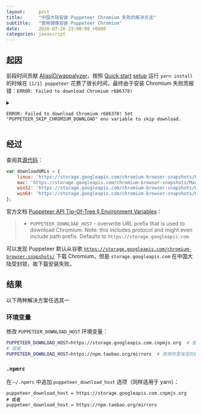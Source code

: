 ```yaml
---
layout:     post
title:      "中国大陆安装 Puppeteer Chromium 失败的解决方法"
subtitle:   "使用镜像安装 Puppeteer Chromium"
date:       2020-07-26 23:00:00 +0800
categories: javascript
---
```


## 起因

前段时间贡献 [AliasIO/wappalyzer][wappalyzer-gh]，按照 [Quick start][quick-start] [setup][] 运行 `yarn install` 的时候在 `[1/1] puppeteer` 花费了很长时间，最终由于安装 Chromium 失败而报错：`ERROR: Failed to download Chromium r686378!`

<details><summary>

`ERROR: Failed to download Chromium r686378! Set "PUPPETEER_SKIP_CHROMIUM_DOWNLOAD" env variable to skip download.`

</summary>

```
➜  RemoteWorking git:(master) yarn install
yarn install v1.22.4
[1/4] Resolving packages...
[2/4] Fetching packages...
info There appears to be trouble with your network connection. Retrying...
[3/4] Linking dependencies...
warning "@nuxtjs/eslint-config > eslint-plugin-vue@5.2.3" has incorrect peer dependency "eslint@^5.0.0".
warning "@nuxtjs/eslint-config > eslint-plugin-vue > vue-eslint-parser@5.0.0" has incorrect peer dependency "eslint@^5.0.0".
warning "@nuxtjs/eslint-module > eslint-loader@4.0.2" has unmet peer dependency "webpack@^4.0.0 || ^5.0.0".
[4/4] Building fresh packages...
error /root/RemoteWorking/node_modules/puppeteer: Command failed.
Exit code: 1
Command: node install.js
Arguments: 
Directory: /root/RemoteWorking/node_modules/puppeteer
Output:
ERROR: Failed to download Chromium r686378! Set "PUPPETEER_SKIP_CHROMIUM_DOWNLOAD" env variable to skip download.
{ Error: Client network socket disconnected before secure TLS connection was established
    at TLSSocket.onConnectEnd (_tls_wrap.js:1092:19)
    at Object.onceWrapper (events.js:286:20)
    at TLSSocket.emit (events.js:203:15)
    at endReadableNT (_stream_readable.js:1129:12)
    at process._tickCallback (internal/process/next_tick.js:63:19)
  -- ASYNC --
    at BrowserFetcher.<anonymous> (/root/RemoteWorking/node_modules/puppeteer/lib/helper.js:111:15)
    at Object.<anonymous> (/root/RemoteWorking/node_modules/puppeteer/install.js:64:16)
    at Module._compile (internal/modules/cjs/loader.js:776:30)
    at Object.Module._extensions..js (internal/modules/cjs/loader.js:787:10)
    at Module.load (internal/modules/cjs/loader.js:653:32)
    at tryModuleLoad (internal/modules/cjs/loader.js:593:12)
    at Function.Module._load (internal/modules/cjs/loader.js:585:3)
    at Function.Module.runMain (internal/modules/cjs/loader.js:829:12)
    at startup (internal/bootstrap/node.js:283:19)
    at bootstrapNodeJSCore (internal/bootstrap/node.js:622:3)
  code: 'ECONNRESET',
  path: null,
  host: 'storage.googleapis.com',
  port: 443,
  localAddress: undefined }
info Visit https://yarnpkg.com/en/docs/cli/install for documentation about this command.
➜  RemoteWorking git:(master) 
```

</details>

## 经过

查阅其[源代码][downloadURLs]：

```javascript
var downloadURLs = {
    linux: 'https://storage.googleapis.com/chromium-browser-snapshots/Linux_x64/%d/chrome-linux.zip',
    mac: 'https://storage.googleapis.com/chromium-browser-snapshots/Mac/%d/chrome-mac.zip',
    win32: 'https://storage.googleapis.com/chromium-browser-snapshots/Win/%d/chrome-win32.zip',
    win64: 'https://storage.googleapis.com/chromium-browser-snapshots/Win_x64/%d/chrome-win32.zip',
};
```

官方文档 [Puppeteer API Tip-Of-Tree § Environment Variables][environment-variables]：

> - `PUPPETEER_DOWNLOAD_HOST` - overwrite URL prefix that is used to download Chromium. Note: this includes protocol and might even include path prefix. Defaults to `https://storage.googleapis.com`.

可以发现 Puppeteer 默认从谷歌 [`https://storage.googleapis.com/chromium-browser-snapshots/`][chromium-browser-snapshots] 下载 Chromium，但是 `storage.googleapis.com` 在中国大陆受封锁，故下载安装失败。

## 结果

以下两种解决方案任选其一

### 环境变量

修改 `PUPPETEER_DOWNLOAD_HOST` 环境变量：

```bash
PUPPETEER_DOWNLOAD_HOST=https://storage.googleapis.com.cnpmjs.org  # 使用 cnpmjs.org 提供的反向代理（实时更新）
# 或者
PUPPETEER_DOWNLOAD_HOST=https://npm.taobao.org/mirrors  # 使用阿里淘宝的缓存镜像（定时更新）
```

### `.npmrc`

在 `~/.npmrc` 中追加 `puppeteer_download_host` 选项（同样适用于 yarn）：

```properties
puppeteer_download_host = https://storage.googleapis.com.cnpmjs.org
# 或者
puppeteer_download_host = https://npm.taobao.org/mirrors
```

[wappalyzer-gh]: https://github.com/AliasIO/wappalyzer
[quick-start]: https://github.com/AliasIO/wappalyzer#quick-start
[setup]: https://www.wappalyzer.com/docs/dev/setup

[downloadURLs]: https://github.com/puppeteer/puppeteer/blob/2b50d8cc32e023cbe9b149b79b0fda147d0c9ac6/utils/ChromiumDownloader.js#L27,L32
[environment-variables]: https://github.com/puppeteer/puppeteer/blob/main/docs/api.md#environment-variables
[chromium-browser-snapshots]: https://storage.googleapis.com/chromium-browser-snapshots/
